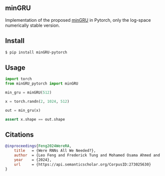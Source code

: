 ## minGRU

Implementation of the proposed <a href="https://arxiv.org/abs/2410.01201v1">minGRU</a> in Pytorch, only the log-space numerically stable version.

## Install

```bash
$ pip install minGRU-pytorch
```

## Usage

```python
import torch
from minGRU_pytorch import minGRU

min_gru = minGRU(512)

x = torch.randn(2, 1024, 512)

out = min_gru(x)

assert x.shape == out.shape
```

## Citations

```bibtex
@inproceedings{Feng2024WereRA,
    title   = {Were RNNs All We Needed?},
    author  = {Leo Feng and Frederick Tung and Mohamed Osama Ahmed and Yoshua Bengio and Hossein Hajimirsadegh},
    year    = {2024},
    url     = {https://api.semanticscholar.org/CorpusID:273025630}
}
```
